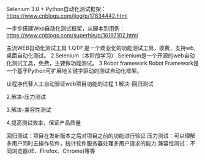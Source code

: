 Selenium 3.0 + Python自动化测试框架：https://www.cnblogs.com/ijog/p/17834442.html

一步步搭建Web自动化测试框架，从脚本到用例：https://www.cnblogs.com/superhin/p/16197102.html

主流WEB自动化测试工具
1.QTP
  是一个商业化的功能测试工具，收费，支持wb,桌面自动化测试。
2.Selenium（本阶段学习）
  Selenium是一个开源的web自动化测试工具，免费，主要做功能测试。
3.Robot framework
  Robot Framework是一个基于Python可扩展地关键字驱动的测试自动化框架。

让程序代替人工自动验证web项目功能的过程
  1.解决-回归测试

2.解决-压力测试

3.解决-兼容性测试

4.提高测试效率，保证产品质量

回归测试：项目在发新版本之后对项目之前的功能进行验证
压力测试：可以理解多用户同时去操作软件，统计软件服务器处理多用户请求的能力
兼容性测试：不同浏览器(IE、Firefox、Chrome)等等
